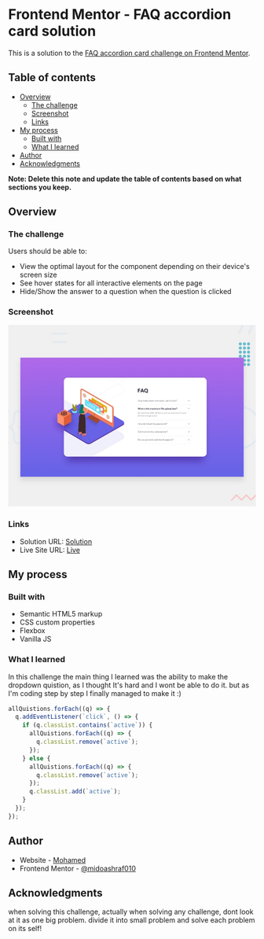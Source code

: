 # Frontend Mentor - FAQ accordion card solution

This is a solution to the [FAQ accordion card challenge on Frontend Mentor](https://www.frontendmentor.io/challenges/faq-accordion-card-XlyjD0Oam).

## Table of contents

- [Overview](#overview)
  - [The challenge](#the-challenge)
  - [Screenshot](#screenshot)
  - [Links](#links)
- [My process](#my-process)
  - [Built with](#built-with)
  - [What I learned](#what-i-learned)
- [Author](#author)
- [Acknowledgments](#acknowledgments)

**Note: Delete this note and update the table of contents based on what sections you keep.**

## Overview

### The challenge

Users should be able to:

- View the optimal layout for the component depending on their device's screen size
- See hover states for all interactive elements on the page
- Hide/Show the answer to a question when the question is clicked

### Screenshot

![](./design/desktop-preview.jpg)

### Links

- Solution URL: [Solution](https://www.frontendmentor.io/solutions/faqaccordioncard-uQNWA_k47_)
- Live Site URL: [Live](https://www.frontend-mentor-faq.netlify.app)

## My process

### Built with

- Semantic HTML5 markup
- CSS custom properties
- Flexbox
- Vanilla JS

### What I learned

In this challenge the main thing I learned was the ability to make the dropdown quistion, as I thought It's hard and I wont be able to do it.
but as I'm coding step by step I finally managed to make it :)


```js
allQuistions.forEach((q) => {
  q.addEventListener(`click`, () => {
    if (q.classList.contains(`active`)) {
      allQuistions.forEach((q) => {
        q.classList.remove(`active`);
      });
    } else {
      allQuistions.forEach((q) => {
        q.classList.remove(`active`);
      });
      q.classList.add(`active`);
    }
  });
});
```

## Author

- Website - [Mohamed](https://www.mohamed-dev.netlify.app)
- Frontend Mentor - [@midoashraf010](https://www.frontendmentor.io/profile/midoashraf010)

## Acknowledgments

when solving this challenge, actually when solving any challenge, dont look at it as one big problem.
divide it into small problem and solve each problem on its self!
